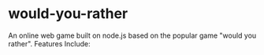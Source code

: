 # would-you-rather
An online web game built on node.js based on the popular game "would you rather". Features Include:
